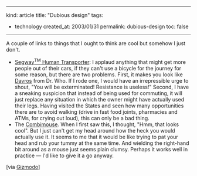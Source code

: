-----
kind: article
title: "Dubious design"
tags:
- technology
created_at: 2003/01/31
permalink: dubious-design
toc: false
-----

<p>A couple of links to things that I ought to think are cool but somehow I just don't.</p>


<ul>
 <li><a href="http://www.bookofseg.com/" title="Book of Seg">Segway<sup>TM</sup> Human Transporter</a>: I applaud anything that might get more people out of their cars, if they can't use a bicycle for the journey for some reason, but there are two problems. First, it makes you look like <a href="http://www.bbc.co.uk/cult/doctorwho/alien/davros.shtml" title="Davros">Davros</a> from Dr. Who. If I rode one, I would have an irrepressible urge to shout, "You will be exterminated! Resistance is useless!" Second, I have a sneaking suspicion that instead of being used for commuting, it will just replace any situation in which the owner might have actually used their legs. Having visited the States and seen how many opportunities there are to avoid walking (drive in fast food joints, pharmacies and ATMs, for crying out loud), this can only be a bad thing.</li>
 <li>The <a href="http://www.combimouse.com/index.htm" title="Combimouse">Combimouse</a>. When I first saw this, I thought, "Hmm, that looks cool". But I just can't get my head around how the heck you would actually use it. It seems to me that it would be like trying to pat your head and rub your tummy at the same time. And wielding the right-hand bit around as a mouse just seems plain clumsy. Perhaps it works well in practice &mdash; I'd like to give it a go anyway.</li>
</ul>

<p> [via <a href="http://www.gizmodo.com" title="Gizmodo">Gizmodo</a>]</p>


